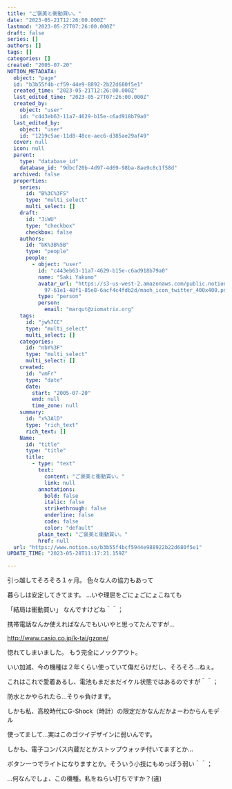 ```yaml
---
title: "ご褒美と衝動買い。"
date: "2023-05-21T12:26:00.000Z"
lastmod: "2023-05-27T07:26:00.000Z"
draft: false
series: []
authors: []
tags: []
categories: []
created: "2005-07-20"
NOTION_METADATA:
  object: "page"
  id: "b3b55f4b-cf59-44e9-8892-2b22d680f5e1"
  created_time: "2023-05-21T12:26:00.000Z"
  last_edited_time: "2023-05-27T07:26:00.000Z"
  created_by:
    object: "user"
    id: "c443eb63-11a7-4629-b15e-c6ad918b79a0"
  last_edited_by:
    object: "user"
    id: "1219c5ae-11d8-48ce-aec6-d385ae29af49"
  cover: null
  icon: null
  parent:
    type: "database_id"
    database_id: "9dbcf20b-4d97-4d69-98ba-8ae9c8c1f58d"
  archived: false
  properties:
    series:
      id: "B%3C%3FS"
      type: "multi_select"
      multi_select: []
    draft:
      id: "JiWU"
      type: "checkbox"
      checkbox: false
    authors:
      id: "bK%3B%5B"
      type: "people"
      people:
        - object: "user"
          id: "c443eb63-11a7-4629-b15e-c6ad918b79a0"
          name: "Saki Yakumo"
          avatar_url: "https://s3-us-west-2.amazonaws.com/public.notion-static.com/3ad1c4\
            97-61e1-48f1-85e8-6acf4c4fdb2d/maoh_icon_twitter_400x400.png"
          type: "person"
          person:
            email: "marqut@ziomatrix.org"
    tags:
      id: "jw%7CC"
      type: "multi_select"
      multi_select: []
    categories:
      id: "nbY%3F"
      type: "multi_select"
      multi_select: []
    created:
      id: "vmFr"
      type: "date"
      date:
        start: "2005-07-20"
        end: null
        time_zone: null
    summary:
      id: "x%3AlD"
      type: "rich_text"
      rich_text: []
    Name:
      id: "title"
      type: "title"
      title:
        - type: "text"
          text:
            content: "ご褒美と衝動買い。"
            link: null
          annotations:
            bold: false
            italic: false
            strikethrough: false
            underline: false
            code: false
            color: "default"
          plain_text: "ご褒美と衝動買い。"
          href: null
  url: "https://www.notion.so/b3b55f4bcf5944e988922b22d680f5e1"
UPDATE_TIME: "2023-05-28T11:17:21.159Z"

---
```

<link rel="stylesheet" href="https://cdn.jsdelivr.net/npm/katex@0.16.2/dist/katex.min.css" integrity="sha384-bYdxxUwYipFNohQlHt0bjN/LCpueqWz13HufFEV1SUatKs1cm4L6fFgCi1jT643X" crossorigin="anonymous">


引っ越してそろそろ１ヶ月。 色々な人の協力もあって


暮らしは安定してきてます。 …いや理屈をごにょごにょこねても


「結局は衝動買い」 なんですけどね＾＾；


携帯電話なんか使えればなんでもいいやと思ってたんですが…


http://www.casio.co.jp/k-tai/gzone/


惚れてしまいました。 もう完全にノックアウト。


いい加減、今の機種は２年くらい使っていて傷だらけだし、そろそろ…ねぇ。


これはこれで愛着あるし、電池もまだまだイケル状態ではあるのですが＾＾；


防水とかやられたら…そりゃ負けます。


しかも私、高校時代にG-Shock（時計）の限定だかなんだかよーわからんモデル


使ってまして…実はこのゴツイデザインに弱いんです。


しかも、電子コンパス内蔵だとかストップウォッチ付いてますとか…


ボタン一つでライトになりますとか。そういう小技にもめっぽう弱い＾＾；


…何なんでしょ、この機種。私をねらい打ちですか？(違)

